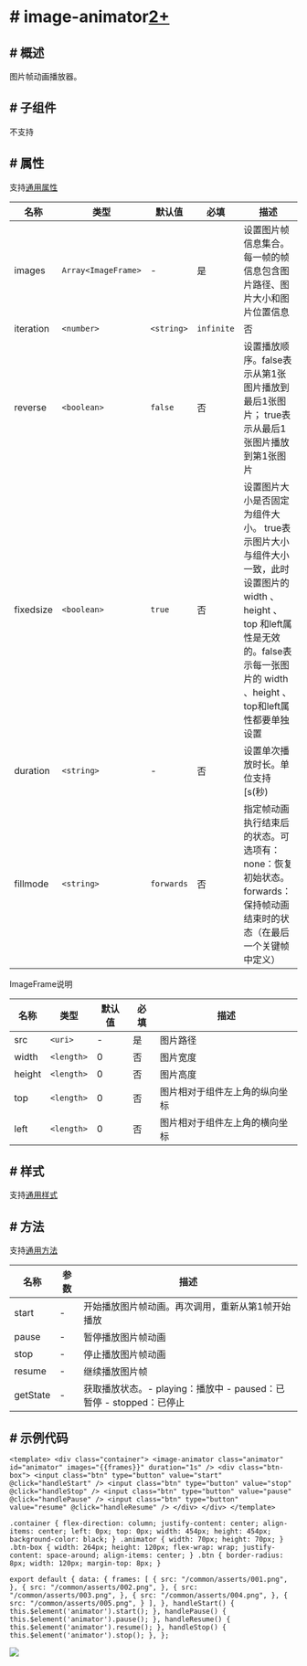 <!-- 源地址: https://iot.mi.com/vela/quickapp/zh/components/basic/image-animator.html -->

# # image-animator[2+](</vela/quickapp/zh/guide/version/APILevel2>)

## # 概述

图片帧动画播放器。

## # 子组件

不支持

## # 属性

支持[通用属性](</vela/quickapp/zh/components/general/properties.html>)

名称 | 类型 | 默认值 | 必填 | 描述  
---|---|---|---|---  
images | `Array<ImageFrame>` | - | 是 | 设置图片帧信息集合。每一帧的帧信息包含图片路径、图片大小和图片位置信息  
iteration | `<number>`|`<string>` | `infinite` | 否 | 设置帧动画播放次数。number表示固定次数，infinite枚举表示无限次数播放  
reverse | `<boolean>` | `false` | 否 | 设置播放顺序。false表示从第1张图片播放到最后1张图片； true表示从最后1张图片播放到第1张图片  
fixedsize | `<boolean>` | `true` | 否 | 设置图片大小是否固定为组件大小。 true表示图片大小与组件大小一致，此时设置图片的width 、height 、top 和left属性是无效的。false表示每一张图片的 width 、height 、top和left属性都要单独设置  
duration | `<string>` | - | 否 | 设置单次播放时长。单位支持[s(秒)|ms(毫秒)]，默认单位为ms  
fillmode | `<string>` | `forwards` | 否 | 指定帧动画执行结束后的状态。可选项有：none：恢复初始状态。forwards：保持帧动画结束时的状态（在最后一个关键帧中定义）  
  
ImageFrame说明

名称 | 类型 | 默认值 | 必填 | 描述  
---|---|---|---|---  
src | `<uri>` | - | 是 | 图片路径  
width | `<length>` | 0 | 否 | 图片宽度  
height | `<length>` | 0 | 否 | 图片高度  
top | `<length>` | 0 | 否 | 图片相对于组件左上角的纵向坐标  
left | `<length>` | 0 | 否 | 图片相对于组件左上角的横向坐标  
  
## # 样式

支持[通用样式](</vela/quickapp/zh/components/general/style.html>)

## # 方法

支持[通用方法](</vela/quickapp/zh/components/general/methods.html>)

名称 | 参数 | 描述  
---|---|---  
start | - | 开始播放图片帧动画。再次调用，重新从第1帧开始播放  
pause | - | 暂停播放图片帧动画  
stop | - | 停止播放图片帧动画  
resume | - | 继续播放图片帧  
getState | - | 获取播放状态。- playing：播放中 - paused：已暂停 - stopped：已停止  
  
## # 示例代码

``` <template> <div class="container"> <image-animator class="animator" id="animator" images="{{frames}}" duration="1s" /> <div class="btn-box"> <input class="btn" type="button" value="start" @click="handleStart" /> <input class="btn" type="button" value="stop" @click="handleStop" /> <input class="btn" type="button" value="pause" @click="handlePause" /> <input class="btn" type="button" value="resume" @click="handleResume" /> </div> </div> </template> ```

``` .container { flex-direction: column; justify-content: center; align-items: center; left: 0px; top: 0px; width: 454px; height: 454px; background-color: black; } .animator { width: 70px; height: 70px; } .btn-box { width: 264px; height: 120px; flex-wrap: wrap; justify-content: space-around; align-items: center; } .btn { border-radius: 8px; width: 120px; margin-top: 8px; } ```

``` export default { data: { frames: [ { src: "/common/asserts/001.png", }, { src: "/common/asserts/002.png", }, { src: "/common/asserts/003.png", }, { src: "/common/asserts/004.png", }, { src: "/common/asserts/005.png", } ], }, handleStart() { this.$element('animator').start(); }, handlePause() { this.$element('animator').pause(); }, handleResume() { this.$element('animator').resume(); }, handleStop() { this.$element('animator').stop(); }, }; ```

![](../../images/image_animator.33e950ce.gif)
